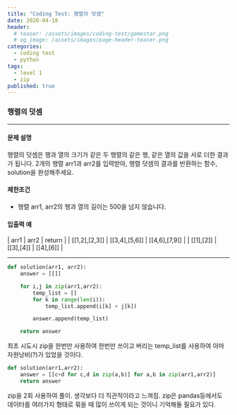 ```yaml
---
title: "Coding Test: 행렬의 덧셈"
date: 2020-04-18
header:
  # teaser: /assets/images/coding-test/gamestar.png
  # og_image: /assets/images/page-header-teaser.png
categories:
  - coding test
  - python
tags:
  - level 1
  - zip
published: true
---
```


### 행렬의 덧셈

---

#### 문제 설명

행렬의 덧셈은 행과 열의 크기가 같은 두 행렬의 같은 행, 같은 열의 값을 서로 더한 결과가 됩니다. 2개의 행렬 arr1과 arr2를 입력받아, 행렬 덧셈의 결과를 반환하는 함수, solution을 완성해주세요.

#### 제한조건

- 행렬 arr1, arr2의 행과 열의 길이는 500을 넘지 않습니다.

#### 입출력 예

| arr1 |	arr2 |	return |
| [[1,2],[2,3]] |	[[3,4],[5,6]] |	[[4,6],[7,9]] |
| [[1],[2]] |	[[3],[4]] |	[[4],[6]] |

---

```python
def solution(arr1, arr2):
    answer = [[]]

    for i,j in zip(arr1,arr2):
        temp_list = []
        for k in range(len(i)):
            temp_list.append(i[k] + j[k])

        answer.append(temp_list)

    return answer
```

최초 시도시 zip을 한번만 사용하여 한번만 쓰이고 버리는 temp_list를 사용하여 아마 자원낭비(?)가 있었을 것이다.

```python
def solution(arr1,arr2):
    answer = [[c+d for c,d in zip(a,b)] for a,b in zip(arr1,arr2)]
    return answer
```

zip을 2회 사용하여 풀이. 생각보다 더 직관적이라고 느껴짐. zip은 pandas등에서도 데이터를 여러가지 형태로 묶을 때 많이 쓰이게 되는 것이니 기억해둘 필요가 있다.
